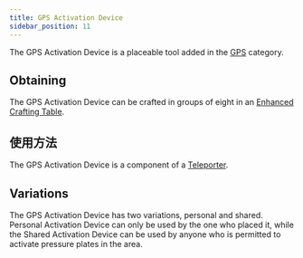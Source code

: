 ```yaml
---
title: GPS Activation Device
sidebar_position: 11
---
```


The GPS Activation Device is a placeable tool added in the [GPS](GPS) category.

## Obtaining

The GPS Activation Device can be crafted in groups of eight in an [Enhanced Crafting Table](Enhanced-Crafting-Table).

## 使用方法

The GPS Activation Device is a component of a [Teleporter](Teleporter).

## Variations

The GPS Activation Device has two variations, personal and shared. Personal Activation Device can only be used by the one who placed it, while the Shared Activation Device can be used by anyone who is permitted to activate pressure plates in the area.
